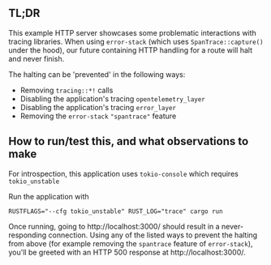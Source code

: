 ## TL;DR

This example HTTP server showcases some problematic interactions with tracing libraries.
When using `error-stack` (which uses `SpanTrace::capture()` under the hood), our future containing
HTTP handling for a route will halt and never finish.

The halting can be 'prevented' in the following ways:

- Removing `tracing::*!` calls
- Disabling the application's tracing `opentelemetry_layer`
- Disabling the application's tracing `error_layer`
- Removing the `error-stack` `"spantrace"` feature

## How to run/test this, and what observations to make

For introspection, this application uses `tokio-console` which requires `tokio_unstable`

Run the application with

```console
RUSTFLAGS="--cfg tokio_unstable" RUST_LOG="trace" cargo run
```

Once running, going to http://localhost:3000/ should result in a never-responding connection.
Using any of the listed ways to prevent the halting from above (for example removing the `spantrace` feature of `error-stack`), you'll be greeted with an HTTP 500 response at http://localhost:3000/.
